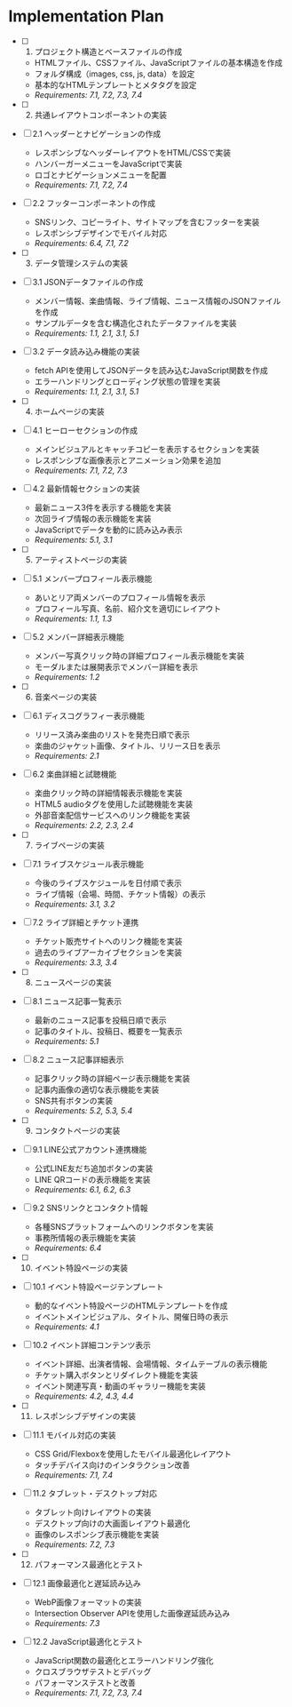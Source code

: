 # Implementation Plan

- [ ] 1. プロジェクト構造とベースファイルの作成
  - HTMLファイル、CSSファイル、JavaScriptファイルの基本構造を作成
  - フォルダ構成（images, css, js, data）を設定
  - 基本的なHTMLテンプレートとメタタグを設定
  - _Requirements: 7.1, 7.2, 7.3, 7.4_

- [ ] 2. 共通レイアウトコンポーネントの実装
- [ ] 2.1 ヘッダーとナビゲーションの作成
  - レスポンシブなヘッダーレイアウトをHTML/CSSで実装
  - ハンバーガーメニューをJavaScriptで実装
  - ロゴとナビゲーションメニューを配置
  - _Requirements: 7.1, 7.2, 7.4_

- [ ] 2.2 フッターコンポーネントの作成
  - SNSリンク、コピーライト、サイトマップを含むフッターを実装
  - レスポンシブデザインでモバイル対応
  - _Requirements: 6.4, 7.1, 7.2_

- [ ] 3. データ管理システムの実装
- [ ] 3.1 JSONデータファイルの作成
  - メンバー情報、楽曲情報、ライブ情報、ニュース情報のJSONファイルを作成
  - サンプルデータを含む構造化されたデータファイルを実装
  - _Requirements: 1.1, 2.1, 3.1, 5.1_

- [ ] 3.2 データ読み込み機能の実装
  - fetch APIを使用してJSONデータを読み込むJavaScript関数を作成
  - エラーハンドリングとローディング状態の管理を実装
  - _Requirements: 1.1, 2.1, 3.1, 5.1_

- [ ] 4. ホームページの実装
- [ ] 4.1 ヒーローセクションの作成
  - メインビジュアルとキャッチコピーを表示するセクションを実装
  - レスポンシブな画像表示とアニメーション効果を追加
  - _Requirements: 7.1, 7.2, 7.3_

- [ ] 4.2 最新情報セクションの実装
  - 最新ニュース3件を表示する機能を実装
  - 次回ライブ情報の表示機能を実装
  - JavaScriptでデータを動的に読み込み表示
  - _Requirements: 5.1, 3.1_

- [ ] 5. アーティストページの実装
- [ ] 5.1 メンバープロフィール表示機能
  - あいとリア両メンバーのプロフィール情報を表示
  - プロフィール写真、名前、紹介文を適切にレイアウト
  - _Requirements: 1.1, 1.3_

- [ ] 5.2 メンバー詳細表示機能
  - メンバー写真クリック時の詳細プロフィール表示機能を実装
  - モーダルまたは展開表示でメンバー詳細を表示
  - _Requirements: 1.2_

- [ ] 6. 音楽ページの実装
- [ ] 6.1 ディスコグラフィー表示機能
  - リリース済み楽曲のリストを発売日順で表示
  - 楽曲のジャケット画像、タイトル、リリース日を表示
  - _Requirements: 2.1_

- [ ] 6.2 楽曲詳細と試聴機能
  - 楽曲クリック時の詳細情報表示機能を実装
  - HTML5 audioタグを使用した試聴機能を実装
  - 外部音楽配信サービスへのリンク機能を実装
  - _Requirements: 2.2, 2.3, 2.4_

- [ ] 7. ライブページの実装
- [ ] 7.1 ライブスケジュール表示機能
  - 今後のライブスケジュールを日付順で表示
  - ライブ情報（会場、時間、チケット情報）の表示
  - _Requirements: 3.1, 3.2_

- [ ] 7.2 ライブ詳細とチケット連携
  - チケット販売サイトへのリンク機能を実装
  - 過去のライブアーカイブセクションを実装
  - _Requirements: 3.3, 3.4_

- [ ] 8. ニュースページの実装
- [ ] 8.1 ニュース記事一覧表示
  - 最新のニュース記事を投稿日順で表示
  - 記事のタイトル、投稿日、概要を一覧表示
  - _Requirements: 5.1_

- [ ] 8.2 ニュース記事詳細表示
  - 記事クリック時の詳細ページ表示機能を実装
  - 記事内画像の適切な表示機能を実装
  - SNS共有ボタンの実装
  - _Requirements: 5.2, 5.3, 5.4_

- [ ] 9. コンタクトページの実装
- [ ] 9.1 LINE公式アカウント連携機能
  - 公式LINE友だち追加ボタンの実装
  - LINE QRコードの表示機能を実装
  - _Requirements: 6.1, 6.2, 6.3_

- [ ] 9.2 SNSリンクとコンタクト情報
  - 各種SNSプラットフォームへのリンクボタンを実装
  - 事務所情報の表示機能を実装
  - _Requirements: 6.4_

- [ ] 10. イベント特設ページの実装
- [ ] 10.1 イベント特設ページテンプレート
  - 動的なイベント特設ページのHTMLテンプレートを作成
  - イベントメインビジュアル、タイトル、開催日時の表示
  - _Requirements: 4.1_

- [ ] 10.2 イベント詳細コンテンツ表示
  - イベント詳細、出演者情報、会場情報、タイムテーブルの表示機能
  - チケット購入ボタンとリダイレクト機能を実装
  - イベント関連写真・動画のギャラリー機能を実装
  - _Requirements: 4.2, 4.3, 4.4_

- [ ] 11. レスポンシブデザインの実装
- [ ] 11.1 モバイル対応の実装
  - CSS Grid/Flexboxを使用したモバイル最適化レイアウト
  - タッチデバイス向けのインタラクション改善
  - _Requirements: 7.1, 7.4_

- [ ] 11.2 タブレット・デスクトップ対応
  - タブレット向けレイアウトの実装
  - デスクトップ向けの大画面レイアウト最適化
  - 画像のレスポンシブ表示機能を実装
  - _Requirements: 7.2, 7.3_

- [ ] 12. パフォーマンス最適化とテスト
- [ ] 12.1 画像最適化と遅延読み込み
  - WebP画像フォーマットの実装
  - Intersection Observer APIを使用した画像遅延読み込み
  - _Requirements: 7.3_

- [ ] 12.2 JavaScript最適化とテスト
  - JavaScript関数の最適化とエラーハンドリング強化
  - クロスブラウザテストとデバッグ
  - パフォーマンステストと改善
  - _Requirements: 7.1, 7.2, 7.3, 7.4_